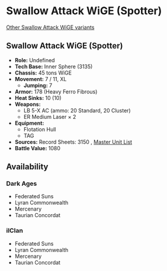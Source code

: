 # Swallow Attack WiGE (Spotter) 

[Other Swallow Attack WiGE variants](../swallow_attack_wige.md) 

## Swallow Attack WiGE (Spotter) 

- **Role:** Undefined 
- **Tech Base:** Inner Sphere (3135) 
- **Chassis:** 45 tons WiGE 
- **Movement:** 7 / 11, XL 
  - **Jumping:** 7 
- **Armor:** 178 (Heavy Ferro Fibrous) 
- **Heat Sinks:** 10 (10) 
- **Weapons:** 
  - LB 5-X AC (ammo: 20 Standard, 20 Cluster) 
  - ER Medium Laser × 2 
- **Equipment:** 
  - Flotation Hull 
  - TAG 
- **Sources:** Record Sheets: 3150 , [Master Unit List](http://masterunitlist.info/Unit/Details/8059) 
- **Battle Value:** 1080 

## Availability 

### Dark Ages 

- Federated Suns 
- Lyran Commonwealth 
- Mercenary 
- Taurian Concordat 

### ilClan 

- Federated Suns 
- Lyran Commonwealth 
- Mercenary 
- Taurian Concordat 

